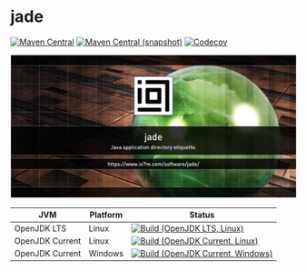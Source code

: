 jade
===

[![Maven Central](https://img.shields.io/maven-central/v/com.io7m.jade/com.io7m.jade.svg?style=flat-square)](http://search.maven.org/#search%7Cga%7C1%7Cg%3A%22com.io7m.jade%22)
[![Maven Central (snapshot)](https://img.shields.io/nexus/s/https/s01.oss.sonatype.org/com.io7m.jade/com.io7m.jade.svg?style=flat-square)](https://s01.oss.sonatype.org/content/repositories/snapshots/com/io7m/jade/)
[![Codecov](https://img.shields.io/codecov/c/github/io7m/jade.svg?style=flat-square)](https://codecov.io/gh/io7m/jade)

![jade](./src/site/resources/jade.jpg?raw=true)

| JVM             | Platform | Status |
|-----------------|----------|--------|
| OpenJDK LTS     | Linux    | [![Build (OpenJDK LTS, Linux)](https://img.shields.io/github/workflow/status/io7m/jade/main-openjdk_lts-linux)](https://github.com/io7m/jade/actions?query=workflow%3Amain-openjdk_lts-linux) |
| OpenJDK Current | Linux    | [![Build (OpenJDK Current, Linux)](https://img.shields.io/github/workflow/status/io7m/jade/main-openjdk_current-linux)](https://github.com/io7m/jade/actions?query=workflow%3Amain-openjdk_current-linux)
| OpenJDK Current | Windows  | [![Build (OpenJDK Current, Windows)](https://img.shields.io/github/workflow/status/io7m/jade/main-openjdk_current-windows)](https://github.com/io7m/jade/actions?query=workflow%3Amain-openjdk_current-windows)

